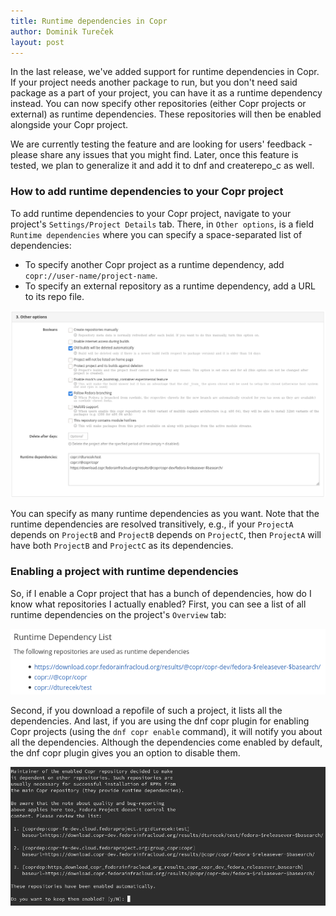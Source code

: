 ```yaml
---
title: Runtime dependencies in Copr
author: Dominik Tureček
layout: post
---
```


In the last release, we've added support for runtime dependencies in Copr. If your project needs another package to run, but you don't need said package as a part of your project, you can have it as a runtime dependency instead. You can now specify other repositories (either Copr projects or external) as runtime dependencies. These repositories will then be enabled alongside your Copr project.

We are currently testing the feature and are looking for users' feedback - please share any issues that you might find. Later, once this feature is tested, we plan to generalize it and add it to dnf and createrepo_c as well.

### How to add runtime dependencies to your Copr project
To add runtime dependencies to your Copr project, navigate to your project's `Settings/Project Details` tab. There, in `Other options`, is a field `Runtime dependencies` where you can specify a space-separated list of dependencies:

 * To specify another Copr project as a runtime dependency, add `copr://user-name/project-name`.
 * To specify an external repository as a runtime dependency, add a URL to its repo file.

![Runtime dependencies field in project's settings.](/assets/img/runtime-dependencies/runtime-dependencies-1.png)

You can specify as many runtime dependencies as you want. Note that the runtime dependencies are resolved transitively, e.g., if your `ProjectA` depends on `ProjectB` and `ProjectB` depends on `ProjectC`, then `ProjectA` will have both `ProjectB` and `ProjectC` as its dependencies.

### Enabling a project with runtime dependencies
So, if I enable a Copr project that has a bunch of dependencies, how do I know what repositories I actually enabled? First, you can see a list of all runtime dependencies on the project's `Overview` tab:

![List of runtime dependencies of a Copr project.](/assets/img/runtime-dependencies/runtime-dependencies-2.png)

Second, if you download a repofile of such a project, it lists all the dependencies. And last, if you are using the dnf copr plugin for enabling Copr projects (using the `dnf copr enable` command), it will notify you about all the dependencies. Although the dependencies come enabled by default, the dnf copr plugin gives you an option to disable them.

![Dnf warning when enabling a project with dependencies.](/assets/img/runtime-dependencies/runtime-dependencies-3.png)

